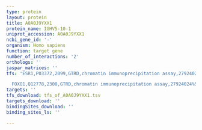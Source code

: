 ```yaml
---
type: protein
layout: protein
title: A0A0J9YXX1
protein_name: IGHV5-10-1
uniprot_accession: A0A0J9YXX1
ncbi_gene_id: '-'
organism: Homo sapiens
function: target gene
number_of_interactions: '2'
orthologs: ''
jaspar_matrices: ''
tfs: 'ESR1,P03372,2099,GTRD,chromatin immunoprecipitation assay,27924024%5Buid%5D,No

  FOXO1,Q12778,2308,GTRD,chromatin immunoprecipitation assay,27924024%5Buid%5D,No'
targets: ''
tfs_download: tfs_of_A0A0J9YXX1.tsv
targets_download: ''
bindingSites_download: ''
binding_sites_ls: ''

---
```

